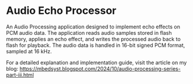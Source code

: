 # Audio Echo Processor
An Audio Processing application designed to implement echo effects on PCM audio data. The application reads audio samples stored in flash memory, applies an echo effect, and writes the processed audio back to flash for playback. The audio data is handled in 16-bit signed PCM format, sampled at 16 kHz.

For a detailed explanation and implementation guide, visit the article on my blog:
https://mbedsyst.blogspot.com/2024/10/audio-processing-series-part-iii.html
